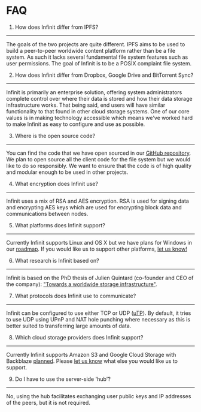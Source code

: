 FAQ
====

1. How does Infinit differ from IPFS?
-------------------------------------
The goals of the two projects are quite different. IPFS aims to be used to build a peer-to-peer worldwide content platform rather than be a file system. As such it lacks several fundamental file system features such as user permissions. The goal of Infinit is to be a POSIX complaint file system.

2. How does Infinit differ from Dropbox, Google Drive and BitTorrent Sync?
--------------------------------------------------------------------------
Infinit is primarily an enterprise solution, offering system administrators complete control over where their data is stored and how their data storage infrastructure works. That being said, end users will have similar functionality to that found in other cloud storage systems. One of our core values is in making technology accessible which means we've worked hard to make Infinit as easy to configure and use as possible.

3. Where is the open source code?
---------------------------------
You can find the code that we have open sourced in our [GitHub repository](https://github.com/infinit). We plan to open source all the client code for the file system but we would like to do so responsibly. We want to ensure that the code is of high quality and modular enough to be used in other projects.

4. What encryption does Infinit use?
------------------------------------
Infinit uses a mix of RSA and AES encryption. RSA is used for signing data and encrypting AES keys which are used for encrypting block data and communications between nodes.

5. What platforms does Infinit support?
---------------------------------------
Currently Infinit supports Linux and OS X but we have plans for Windows in our [roadmap](http://infinit.sh/documentation/roadmap). If you would like us to support other platforms, [let us know!](http://infinit-sh.uservoice.com)

6. What research is Infinit based on?
-------------------------------------
Infinit is based on the PhD thesis of Julien Quintard (co-founder and CEO of the company): ["Towards a worldwide storage infrastructure"](https://www.repository.cam.ac.uk/bitstream/handle/1810/243442/thesis.pdf?sequence=1).

7. What protocols does Infinit use to communicate?
--------------------------------------------------
Infinit can be configured to use either TCP or UDP ([µTP](https://en.wikipedia.org/wiki/Micro_Transport_Protocol)). By default, it tries to use UDP using UPnP and NAT hole punching where necessary as this is better suited to transferring large amounts of data.

8. Which cloud storage providers does Infinit support?
------------------------------------------------------
Currently Infinit supports Amazon S3 and Google Cloud Storage with Backblaze [planned](http://infinit.sh/documentation/roadmap). Please [let us know](http://infinit-sh.uservoice.com) what else you would like us to support.

9. Do I have to use the server-side 'hub'?
------------------------------------------
No, using the hub facilitates exchanging user public keys and IP addresses of the peers, but it is not required.
